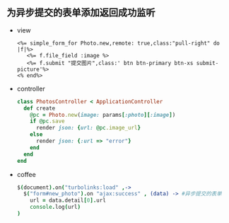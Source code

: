 ## 为异步提交的表单添加返回成功监听

* view

  ```erb
  <%= simple_form_for Photo.new,remote: true,class:"pull-right" do |f|%> 
     <%= f.file_field :image %>
     <%= f.submit "提交图片",class:' btn btn-primary btn-xs submit-picture'%>
  <% end%>
  ```

* controller

  ```ruby
  class PhotosController < ApplicationController
    def create
      @pc = Photo.new(image: params[:photo][:image])
      if @pc.save
        render json: {url: @pc.image_url}
      else
        render json: {:url => "error"}
      end
    end
  end
  ```

* coffee

  ```coffeescript
  $(document).on("turbolinks:load" ,->
    $("form#new_photo").on "ajax:success" , (data) -> #异步提交的表单
      url = data.detail[0].url
      console.log(url)
  )
  ```

  






